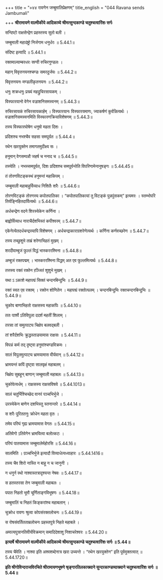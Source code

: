 +++
title = "०४४ रावणेन जम्बुमालिप्रेक्षणम्"
title_english = "044 Ravana sends Jambumali"

+++
**श्रीरामायणे वाल्मीकीये आदिकाव्ये श्रीमत्सुन्दकाण्डे चतुश्चत्वारिंशः सर्गः**

सन्दिष्टो राक्षसेन्द्रेण प्रहस्तस्य सुतो बली ।

जम्बुमाली महादंष्ट्रो निर्जगाम धनुर्धरः ॥ 5.44.1॥

संदिष्ट इत्यादि ॥ 5.44.1॥

रक्तमाल्याम्बरधरः स्रग्वी रुचिरगुण्डलः ।

महान् विवृत्तनयनश्चण्डः समरदुर्जयः ॥ 5.44.2॥

विवृत्तनयनः मण्डलीकृतनयनः ॥ 5.44.2॥

धनुः शक्रधनुः प्रख्यं महद्रुचिरसायकम् ।

विस्फारयानो वेगेन वज्राशनिसमस्वनम् ॥ 5.44.3॥

रुचिरसायकं रुचिरसायकार्हम् । विस्फारयानः विस्फारयमाणः, ज्याकर्षणं कुर्वन्नित्यर्थः । वज्राशनिसमस्वनमिति विस्फारणक्रियाविशेषणम् ॥ 5.44.3॥

तस्य विस्फारघोषेण धनुषो महता दिशः ।

प्रदिशश्च नभश्चैव सहसा समपूर्यत ॥ 5.44.4॥

रथेन खरयुक्तेन तमागतमुदीक्ष्य सः ।

हनुमान् वेगसम्पन्नौ जहर्ष च ननाद च ॥ 5.44.5॥

तस्येति । नभस्समपूर्यत, दिशः प्रदिशश्च समपूर्यन्तेति विपरिणामेनानुषङ्गः ॥ 5.44.45॥

तं तोरणविटङ्कस्थं हनुमन्तं महाकिपम् ।

जम्बुमाली महाबाहुर्विव्याध निशितैः शरैः ॥ 5.44.6॥

तोरणविटङ्कं तोरणस्य कपोतपालिका । “कपोतपालिकायां तु विटङ्कं पुन्नपुंसकम्” इत्यमरः । स्तम्भोपरि तिर्यङ्निहितदार्वित्यर्थः ॥ 5.44.6॥

अर्धचन्द्रेण वदने शिरस्येकेन कर्णिना ।

बाह्वोर्विव्याध नाराचैर्दशभिस्तं कपीश्वरम् ॥ 5.44.7॥

एकेनेत्येतदर्धचन्द्रस्यापि विशेषणम् । अर्धचन्द्राकाराग्रशरेणेत्यर्थः । कर्णिना कर्णवच्छरेण ॥ 5.44.7॥

तस्य तच्छुशुभे ताम्रं शरेणाभिहतं मुखम् ।

शरदीवाम्बुजं फुल्लं विद्धं भास्कररश्मिना ॥ 5.44.8॥

अम्बुजं रक्तपद्मम् । भास्कररश्मिना विद्धम् अत एव फुल्लमित्यर्थः ॥ 5.44.8॥

तत्तस्य रक्तं रक्तेन ऱञ्जितं शुशुभे मुखम् ।

यथा ऽ ऽकाशे महापद्मं सिक्तं चन्दनबिन्दुभिः ॥ 5.44.9॥

रक्तं स्वत एव रक्तम् । रक्तेन शोणितेन । महापद्मं रक्तोत्पलम् । चन्दनबिन्दुभिः रक्तचन्दनबिन्दुभिः ॥ 5.44.9॥

चुकोप बाणाभिहतो राक्षसस्य महाकपिः ॥ 5.44.10॥

ततः पार्श्वे ऽतिविपुला ददर्श महतीं शिलाम् ।

तरसा तां समुत्पाट्य चिक्षेप बलवद्बली ।

तां शरैर्दशभिः क्रुद्धस्ताडयामास राक्षसः ॥ 5.44.11॥

विपन्नं कर्म तद् दृष्ट्वा हनुमांश्चण्डविक्रमः ।

सालं विपुलमुत्पाट्य भ्रामयामास वीर्यवान् ॥ 5.44.12॥

भ्रामयन्तं कपिं दृष्ट्वा सालवृक्षं महाबलम् ।

चिक्षेप सुबहून् बाणान् जम्बुमाली महाबलः ॥ 5.44.13॥

चुकोपेत्यर्धम् । राक्षसस्य राक्षसविषये ॥ 5.44.1013॥

सालं चतुर्भिश्चिच्छेद वानरं पञ्चभिर्भुजे ।

उरस्येकेन बाणेन दशभिस्तु स्तनान्तरे ॥ 5.44.14॥

स शरैः पूरिततनुः क्रोधेन महता वृतः ।

तमेव परिघं गृह्य भ्रामयामास वेगतः ॥ 5.44.15॥

अतिवेगो ऽतिवेगेन भ्रामयित्वा बलोत्कटः ।

परिघं पातयामास जम्बुमालेर्महोरसि ॥ 5.44.16॥

सालमिति । प़ञ्चभिर्भुजे इत्यादौ विव्याधेत्यध्याहारः ॥ 5.44.1416॥

तस्य चैव शिरो नास्ति न बाहू न च जानुनी ।

न धनुर्न रथो नाश्वास्तत्रादृश्यन्त नेषवः ॥ 5.44.17॥

स हतस्तरसा तेन जम्बुमाली महाबलः ।

पपात निहतो भूमौ चूर्णिताङ्गविभूषणः ॥ 5.44.18॥

जम्बुमालिं च निहतं किङ्करांश्च महाबलान् ।

चुक्रोध रावणः श्रुत्वा कोपसंरक्तलोचनः ॥ 5.44.19॥

स रोषसंवर्तितताम्रलोचनः प्रहस्तपुत्रे निहते महाबले ।

अमात्यपुत्रानतिवीर्यविक्रमान् समादिदेशाशु निशाचरेश्वरः ॥ 5.44.20॥

**इत्यार्षे श्रीरामायणे वाल्मीकीये आदिकाव्ये श्रीमत्सुन्दकाण्डे चतुश्चत्वारिंशः सर्गः ॥ 5.44॥**

तस्य चैवेति । नाश्वा इति अश्वशब्देनात्र खरा उच्यन्ते । “रथेन खरयुक्तेन” इति पूर्वमुक्तत्वात् ॥ 5.44.1720॥

**इति श्रीगोविन्दराजविरचिते श्रीरामायणभूषणे श्रृङ्गारतिलकाख्याने सुन्दरकाण्डव्याख्याने चतुश्चत्वारिंशः सर्गः ॥ 5.44॥**
